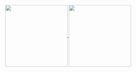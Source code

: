 <a href="https://github.com/paulpruenster">
  <img height=200 align="center" src="https://github-readme-stats.vercel.app/api?username=paulpruenster&show_icons=true&hide_border=true&theme=blueberry" />
</a>
<a href="https://github.com/paulpruenster">
  <img height=200 align="center" src="https://github-readme-stats.vercel.app/api/top-langs?username=paulpruenster&layout=compact&langs_count=8&card_width=320&show_icons=true&hide_border=true&theme=blueberry" />
</a>
